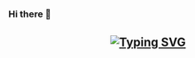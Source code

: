 ### Hi there 👋

<!--
**darkalpha2003/darkalpha2003** is a ✨ _special_ ✨ repository because its `README.md` (this file) appears on your GitHub profile.

Here are some ideas to get you started:

- 🔭 I’m currently working on ...
- 🌱 I’m currently learning ...
- 👯 I’m looking to collaborate on ...
- 🤔 I’m looking for help with ...
- 💬 Ask me about ...
- 📫 How to reach me: ...
- 😄 Pronouns: ...
- ⚡ Fun fact: ...
--><div align="center">

## [![Typing SVG](https://readme-typing-svg.herokuapp.com?font=Lemon+milk&color=Y70000&lines=WELCOME+TO+DARK+ALPHA+PROFILE)](https://git.io/typing-svg)


